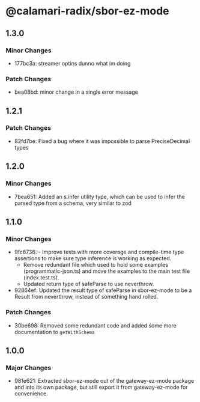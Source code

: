 # @calamari-radix/sbor-ez-mode

## 1.3.0

### Minor Changes

- 177bc3a: streamer optins dunno what im doing

### Patch Changes

- bea08bd: minor change in a single error message

## 1.2.1

### Patch Changes

- 82fd7be: Fixed a bug where it was impossible to parse PreciseDecimal types

## 1.2.0

### Minor Changes

- 7bea651: Added an s.infer utility type, which can be used to infer the parsed type from a schema, very similar to zod

## 1.1.0

### Minor Changes

- 9fc6736: - Improve tests with more coverage and compile-time type assertions to make sure type inference is working as expected.
    - Remove redundant file which used to hold some examples (programmatic-json.ts) and move the examples to the main test file (index.test.ts).
    - Updated return type of safeParse to use neverthrow.
- 92864ef: Updated the result type of safeParse in sbor-ez-mode to be a Result from neverthrow, instead of something hand rolled.

### Patch Changes

- 30be698: Removed some redundant code and added some more documentation to `getWithSchema`

## 1.0.0

### Major Changes

- 981e621: Extracted sbor-ez-mode out of the gateway-ez-mode package and into its own package, but still export it from gateway-ez-mode for convenience.
